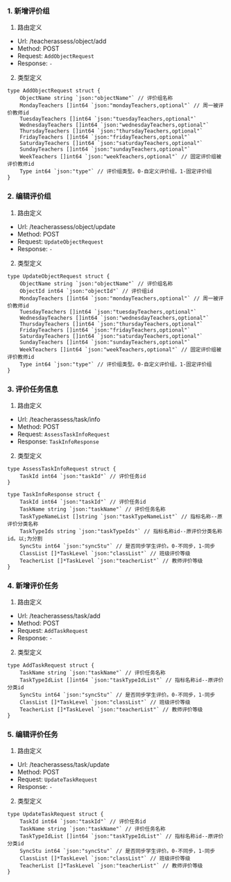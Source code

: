 
### 1. 新增评价组

1. 路由定义

- Url: /teacherassess/object/add
- Method: POST
- Request: `AddObjectRequest`
- Response: `-`


2. 类型定义 



```golang
type AddObjectRequest struct {
	ObjectName string `json:"objectName"` // 评价组名称
	MondayTeachers []int64 `json:"mondayTeachers,optional"` // 周一被评价教师id
	TuesdayTeachers []int64 `json:"tuesdayTeachers,optional"`
	WednesdayTeachers []int64 `json:"wednesdayTeachers,optional"`
	ThursdayTeachers []int64 `json:"thursdayTeachers,optional"`
	FridayTeachers []int64 `json:"fridayTeachers,optional"`
	SaturdayTeachers []int64 `json:"saturdayTeachers,optional"`
	SundayTeachers []int64 `json:"sundayTeachers,optional"`
	WeekTeachers []int64 `json:"weekTeachers,optional"` // 固定评价组被评价教师id
	Type int64 `json:"type"` // 评价组类型。0-自定义评价组，1-固定评价组
}
```
  


### 2. 编辑评价组

1. 路由定义

- Url: /teacherassess/object/update
- Method: POST
- Request: `UpdateObjectRequest`
- Response: `-`


2. 类型定义 



```golang
type UpdateObjectRequest struct {
	ObjectName string `json:"objectName"` // 评价组名称
	ObjectId int64 `json:"objectId"` // 评价组id
	MondayTeachers []int64 `json:"mondayTeachers,optional"` // 周一被评价教师id
	TuesdayTeachers []int64 `json:"tuesdayTeachers,optional"`
	WednesdayTeachers []int64 `json:"wednesdayTeachers,optional"`
	ThursdayTeachers []int64 `json:"thursdayTeachers,optional"`
	FridayTeachers []int64 `json:"fridayTeachers,optional"`
	SaturdayTeachers []int64 `json:"saturdayTeachers,optional"`
	SundayTeachers []int64 `json:"sundayTeachers,optional"`
	WeekTeachers []int64 `json:"weekTeachers,optional"` // 固定评价组被评价教师id
	Type int64 `json:"type"` // 评价组类型。0-自定义评价组，1-固定评价组
}
```
  


### 3. 评价任务信息

1. 路由定义

- Url: /teacherassess/task/info
- Method: POST
- Request: `AssessTaskInfoRequest`
- Response: `TaskInfoResponse`


2. 类型定义 



```golang
type AssessTaskInfoRequest struct {
	TaskId int64 `json:"taskId"` // 评价任务id
}

type TaskInfoResponse struct {
	TaskId int64 `json:"taskId"` // 评价任务id
	TaskName string `json:"taskName"` // 评价任务名称
	TaskTypeNameList []string `json:"taskTypeNameList"` // 指标名称--原评价分类名称
	TaskTypeIds string `json:"taskTypeIds"` // 指标名称id--原评价分类名称id。以;为分割
	SyncStu int64 `json:"syncStu"` // 是否同步学生评价。0-不同步，1-同步
	ClassList []*TaskLevel `json:"classList"` // 班级评价等级
	TeacherList []*TaskLevel `json:"teacherList"` // 教师评价等级
}
```
  


### 4. 新增评价任务

1. 路由定义

- Url: /teacherassess/task/add
- Method: POST
- Request: `AddTaskRequest`
- Response: `-`


2. 类型定义 



```golang
type AddTaskRequest struct {
	TaskName string `json:"taskName"` // 评价任务名称
	TaskTypeIdList []int64 `json:"taskTypeIdList"` // 指标名称id--原评价分类id
	SyncStu int64 `json:"syncStu"` // 是否同步学生评价。0-不同步，1-同步
	ClassList []*TaskLevel `json:"classList"` // 班级评价等级
	TeacherList []*TaskLevel `json:"teacherList"` // 教师评价等级
}
```
  


### 5. 编辑评价任务

1. 路由定义

- Url: /teacherassess/task/update
- Method: POST
- Request: `UpdateTaskRequest`
- Response: `-`


2. 类型定义 



```golang
type UpdateTaskRequest struct {
	TaskId int64 `json:"taskId"` // 评价任务id
	TaskName string `json:"taskName"` // 评价任务名称
	TaskTypeIdList []int64 `json:"taskTypeIdList"` // 指标名称id--原评价分类id
	SyncStu int64 `json:"syncStu"` // 是否同步学生评价。0-不同步，1-同步
	ClassList []*TaskLevel `json:"classList"` // 班级评价等级
	TeacherList []*TaskLevel `json:"teacherList"` // 教师评价等级
}
```
  

